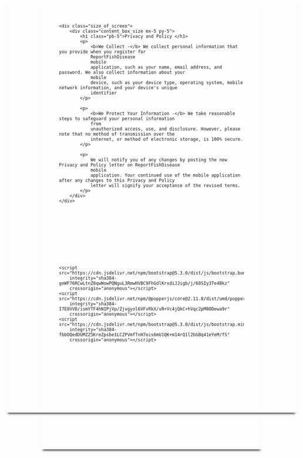 <html lang="en">

<head>
    <meta charset="utf-8">
    <meta name="viewport" content="width=device-width, initial-scale=1">
    <title>Privacy and Policy</title>
    <link href="https://cdn.jsdelivr.net/npm/bootstrap@5.3.0/dist/css/bootstrap.min.css" rel="stylesheet"
        integrity="sha384-9ndCyUaIbzAi2FUVXJi0CjmCapSmO7SnpJef0486qhLnuZ2cdeRhO02iuK6FUUVM" crossorigin="anonymous">
</head>
<style>
    html, body {
    width:  210mm;
    height: 297mm;
    margin: auto;
    box-shadow: 0 8px 6px -6px black;
}

.content_box_size h1{
    text-align: center;
    text-decoration: underline;
}
.content_box_size p{
    text-align: justify;
}

</style>

<body>
    
    <div class="size_of_screen">
        <div class="content_box_size mx-5 py-5">
            <h1 class="pb-5">Privacy and Policy </h1>
            <p>
                <b>We Collect -</b> We collect personal information that you provide when you register for
                ReportFishDisease
                mobile
                application, such as your name, email address, and password. We also collect information about your
                mobile
                device, such as your device type, operating system, mobile network information, and your device's unique
                identifier
            </p>

            <p>
                <b>We Protect Your Information -</b> We take reasonable steps to safeguard your personal information
                from
                unauthorized access, use, and disclosure. However, please note that no method of transmission over the
                internet, or method of electronic storage, is 100% secure.
            </p>

            <p>
                We will notify you of any changes by posting the new Privacy and Policy letter on ReportFishDisease
                mobile
                application. Your continued use of the mobile application after any changes to this Privacy and Policy
                letter will signify your acceptance of the revised terms.
            </p>
        </div>
    </div>












    <script src="https://cdn.jsdelivr.net/npm/bootstrap@5.3.0/dist/js/bootstrap.bundle.min.js"
        integrity="sha384-geWF76RCwLtnZ8qwWowPQNguL3RmwHVBC9FhGdlKrxdiJJigb/j/68SIy3Te4Bkz"
        crossorigin="anonymous"></script>
    <script src="https://cdn.jsdelivr.net/npm/@popperjs/core@2.11.8/dist/umd/popper.min.js"
        integrity="sha384-I7E8VVD/ismYTF4hNIPjVp/Zjvgyol6VFvRkX/vR+Vc4jQkC+hVqc2pM8ODewa9r"
        crossorigin="anonymous"></script>
    <script src="https://cdn.jsdelivr.net/npm/bootstrap@5.3.0/dist/js/bootstrap.min.js"
        integrity="sha384-fbbOQedDUMZZ5KreZpsbe1LCZPVmfTnH7ois6mU1QK+m14rQ1l2bGBq41eYeM/fS"
        crossorigin="anonymous"></script>
</body>

</html>
